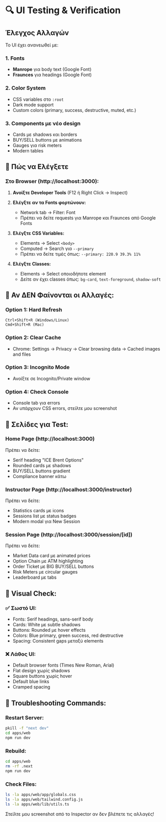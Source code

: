 # 🔍 UI Testing & Verification

## Έλεγχος Αλλαγών

Το UI έχει ανανεωθεί με:

### 1. **Fonts** 
- **Manrope** για body text (Google Font)
- **Fraunces** για headings (Google Font)

### 2. **Color System**
- CSS variables στο `:root`
- Dark mode support
- Custom colors (primary, success, destructive, muted, etc.)

### 3. **Components με νέο design**
- Cards με shadows και borders
- BUY/SELL buttons με animations
- Gauges για risk meters
- Modern tables

## 🧪 Πώς να Ελέγξετε

### Στο Browser (http://localhost:3000):

1. **Ανοίξτε Developer Tools** (F12 ή Right Click → Inspect)

2. **Ελέγξτε αν τα Fonts φορτώνουν:**
   - Network tab → Filter: Font
   - Πρέπει να δείτε requests για Manrope και Fraunces από Google Fonts

3. **Ελέγξτε CSS Variables:**
   - Elements → Select `<body>`
   - Computed → Search για `--primary`
   - Πρέπει να δείτε τιμές όπως: `--primary: 220.9 39.3% 11%`

4. **Ελέγξτε Classes:**
   - Elements → Select οποιοδήποτε element
   - Δείτε αν έχει classes όπως: `bg-card`, `text-foreground`, `shadow-soft`

## 🔧 Αν ΔΕΝ Φαίνονται οι Αλλαγές:

### Option 1: Hard Refresh
```
Ctrl+Shift+R (Windows/Linux)
Cmd+Shift+R (Mac)
```

### Option 2: Clear Cache
- Chrome: Settings → Privacy → Clear browsing data → Cached images and files

### Option 3: Incognito Mode
- Ανοίξτε σε Incognito/Private window

### Option 4: Check Console
- Console tab για errors
- Αν υπάρχουν CSS errors, στείλτε μου screenshot

## 📍 Σελίδες για Test:

### Home Page (http://localhost:3000)
Πρέπει να δείτε:
- Serif heading "ICE Brent Options"
- Rounded cards με shadows
- BUY/SELL buttons gradient
- Compliance banner κάτω

### Instructor Page (http://localhost:3000/instructor)
Πρέπει να δείτε:
- Statistics cards με icons
- Sessions list με status badges
- Modern modal για New Session

### Session Page (http://localhost:3000/session/[id])
Πρέπει να δείτε:
- Market Data card με animated prices
- Option Chain με ATM highlighting
- Order Ticket με BIG BUY/SELL buttons
- Risk Meters με circular gauges
- Leaderboard με tabs

## 🎨 Visual Check:

### ✅ Σωστό UI:
- Fonts: Serif headings, sans-serif body
- Cards: White με subtle shadows
- Buttons: Rounded με hover effects
- Colors: Blue primary, green success, red destructive
- Spacing: Consistent gaps μεταξύ elements

### ❌ Λάθος UI:
- Default browser fonts (Times New Roman, Arial)
- Flat design χωρίς shadows
- Square buttons χωρίς hover
- Default blue links
- Cramped spacing

## 📝 Troubleshooting Commands:

### Restart Server:
```bash
pkill -f "next dev"
cd apps/web
npm run dev
```

### Rebuild:
```bash
cd apps/web
rm -rf .next
npm run dev
```

### Check Files:
```bash
ls -la apps/web/app/globals.css
ls -la apps/web/tailwind.config.js
ls -la apps/web/lib/utils.ts
```

Στείλτε μου screenshot από το Inspector αν δεν βλέπετε τις αλλαγές!
